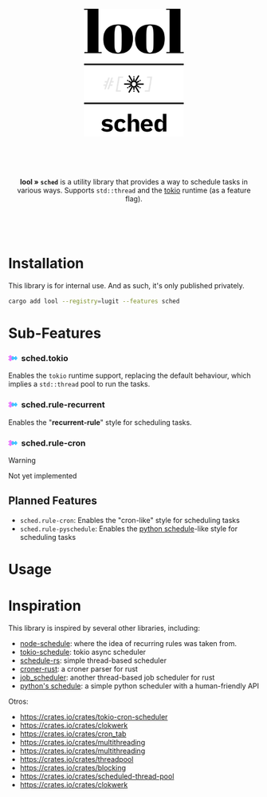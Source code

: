 <p align="center"><img src="../../.github/img/logo-tokio-sched.svg" height="256"></p>

<br>
<br>
<br>

<p align="center">
<b>lool » <code>sched</code></b> is a utility library that provides a way to schedule tasks in various ways. Supports <code>std::thread</code> and the <a href="https://tokio.rs">tokio</a> runtime (as a feature flag).
</p>


<br>
<br>
<br>

# Installation

This library is for internal use. And as such, it's only published privately. 

```bash
cargo add lool --registry=lugit --features sched
```

# Sub-Features


### <picture><img alt="has subfeatures" src="../../.github/img/icon-has-submodules.svg" height="12"></picture>&nbsp;&nbsp;sched.tokio

Enables the `tokio` runtime support, replacing the default behaviour, which implies a `std::thread` pool to run the tasks.

### <picture><img alt="has subfeatures" src="../../.github/img/icon-has-submodules.svg" height="12"></picture>&nbsp;&nbsp;sched.rule-recurrent

Enables the "**recurrent-rule**" style for scheduling tasks.

### <picture><img alt="has subfeatures" src="../../.github/img/icon-has-submodules.svg" height="12"></picture>&nbsp;&nbsp;sched.rule-cron

> [!WARNING]
> 
> Not yet implemented

## Planned Features

- `sched.rule-cron`: Enables the "cron-like" style for scheduling tasks
- `sched.rule-pyschedule`: Enables the [python schedule](https://pypi.org/project/schedule/)-like
  style for scheduling tasks

# Usage

<!-- 
TODO 
-->


# Inspiration

This library is inspired by several other libraries, including:

- [node-schedule](https://github.com/node-schedule/node-schedule?tab=readme-ov-file#recurrence-rule-scheduling): 
  where the idea of recurring rules was taken from.
- [tokio-schedule](https://github.com/dedefer/tokio_schedule): tokio async scheduler
- [schedule-rs](https://github.com/mehcode/schedule-rs): simple thread-based scheduler
- [croner-rust](https://github.com/hexagon/croner-rust): a croner parser for rust
- [job_scheduler](https://github.com/lholden/job_scheduler): another thread-based job scheduler for
  rust
- [python's schedule](https://pypi.org/project/schedule/): a simple python scheduler with 
  a human-friendly API


Otros:

- https://crates.io/crates/tokio-cron-scheduler
- https://crates.io/crates/clokwerk
- https://crates.io/crates/cron_tab
- https://crates.io/crates/multithreading
- https://crates.io/crates/multithreading
- https://crates.io/crates/threadpool
- https://crates.io/crates/blocking
- https://crates.io/crates/scheduled-thread-pool
- https://crates.io/crates/clokwerk
